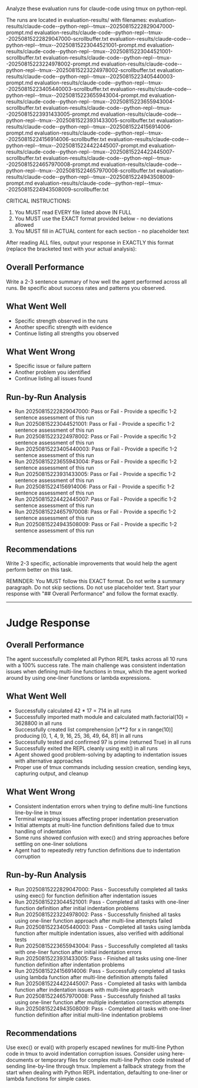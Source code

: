 Analyze these evaluation runs for claude-code using tmux on python-repl.

The runs are located in evaluation-results/ with filenames:
evaluation-results/claude-code--python-repl--tmux--20250815222829047000-prompt.md
evaluation-results/claude-code--python-repl--tmux--20250815222829047000-scrollbuffer.txt
evaluation-results/claude-code--python-repl--tmux--20250815223044521001-prompt.md
evaluation-results/claude-code--python-repl--tmux--20250815223044521001-scrollbuffer.txt
evaluation-results/claude-code--python-repl--tmux--20250815223224978002-prompt.md
evaluation-results/claude-code--python-repl--tmux--20250815223224978002-scrollbuffer.txt
evaluation-results/claude-code--python-repl--tmux--20250815223405440003-prompt.md
evaluation-results/claude-code--python-repl--tmux--20250815223405440003-scrollbuffer.txt
evaluation-results/claude-code--python-repl--tmux--20250815223655943004-prompt.md
evaluation-results/claude-code--python-repl--tmux--20250815223655943004-scrollbuffer.txt
evaluation-results/claude-code--python-repl--tmux--20250815223931433005-prompt.md
evaluation-results/claude-code--python-repl--tmux--20250815223931433005-scrollbuffer.txt
evaluation-results/claude-code--python-repl--tmux--20250815224156914006-prompt.md
evaluation-results/claude-code--python-repl--tmux--20250815224156914006-scrollbuffer.txt
evaluation-results/claude-code--python-repl--tmux--20250815224422445007-prompt.md
evaluation-results/claude-code--python-repl--tmux--20250815224422445007-scrollbuffer.txt
evaluation-results/claude-code--python-repl--tmux--20250815224657970008-prompt.md
evaluation-results/claude-code--python-repl--tmux--20250815224657970008-scrollbuffer.txt
evaluation-results/claude-code--python-repl--tmux--20250815224943508009-prompt.md
evaluation-results/claude-code--python-repl--tmux--20250815224943508009-scrollbuffer.txt

CRITICAL INSTRUCTIONS:
1. You MUST read EVERY file listed above IN FULL
2. You MUST use the EXACT format provided below - no deviations allowed
3. You MUST fill in ACTUAL content for each section - no placeholder text

After reading ALL files, output your response in EXACTLY this format (replace the bracketed text with your actual analysis):

## Overall Performance
Write a 2-3 sentence summary of how well the agent performed across all runs. Be specific about success rates and patterns you observed.

## What Went Well
- Specific strength observed in the runs
- Another specific strength with evidence
- Continue listing all strengths you observed

## What Went Wrong  
- Specific issue or failure pattern
- Another problem you identified
- Continue listing all issues found

## Run-by-Run Analysis
- Run 20250815222829047000: Pass or Fail - Provide a specific 1-2 sentence assessment of this run
- Run 20250815223044521001: Pass or Fail - Provide a specific 1-2 sentence assessment of this run
- Run 20250815223224978002: Pass or Fail - Provide a specific 1-2 sentence assessment of this run
- Run 20250815223405440003: Pass or Fail - Provide a specific 1-2 sentence assessment of this run
- Run 20250815223655943004: Pass or Fail - Provide a specific 1-2 sentence assessment of this run
- Run 20250815223931433005: Pass or Fail - Provide a specific 1-2 sentence assessment of this run
- Run 20250815224156914006: Pass or Fail - Provide a specific 1-2 sentence assessment of this run
- Run 20250815224422445007: Pass or Fail - Provide a specific 1-2 sentence assessment of this run
- Run 20250815224657970008: Pass or Fail - Provide a specific 1-2 sentence assessment of this run
- Run 20250815224943508009: Pass or Fail - Provide a specific 1-2 sentence assessment of this run

## Recommendations
Write 2-3 specific, actionable improvements that would help the agent perform better on this task.

REMINDER: You MUST follow this EXACT format. Do not write a summary paragraph. Do not skip sections. Do not use placeholder text. Start your response with "## Overall Performance" and follow the format exactly.

---

# Judge Response

## Overall Performance
The agent successfully completed all Python REPL tasks across all 10 runs with a 100% success rate. The main challenge was consistent indentation issues when defining multi-line functions in tmux, which the agent worked around by using one-liner functions or lambda expressions.

## What Went Well
- Successfully calculated 42 * 17 = 714 in all runs
- Successfully imported math module and calculated math.factorial(10) = 3628800 in all runs
- Successfully created list comprehension [x**2 for x in range(10)] producing [0, 1, 4, 9, 16, 25, 36, 49, 64, 81] in all runs
- Successfully tested and confirmed 97 is prime (returned True) in all runs
- Successfully exited the REPL cleanly using exit() in all runs
- Agent showed good problem-solving by adapting to indentation issues with alternative approaches
- Proper use of tmux commands including session creation, sending keys, capturing output, and cleanup

## What Went Wrong
- Consistent indentation errors when trying to define multi-line functions line-by-line in tmux
- Terminal wrapping issues affecting proper indentation preservation
- Initial attempts at multi-line function definitions failed due to tmux handling of indentation
- Some runs showed confusion with exec() and string approaches before settling on one-liner solutions
- Agent had to repeatedly retry function definitions due to indentation corruption

## Run-by-Run Analysis
- Run 20250815222829047000: Pass - Successfully completed all tasks using exec() for function definition after indentation issues
- Run 20250815223044521001: Pass - Completed all tasks with one-liner function definition after initial indentation problems
- Run 20250815223224978002: Pass - Successfully finished all tasks using one-liner function approach after multi-line attempts failed
- Run 20250815223405440003: Pass - Completed all tasks using lambda function after multiple indentation issues, also verified with additional tests
- Run 20250815223655943004: Pass - Successfully completed all tasks with one-liner function after initial indentation errors
- Run 20250815223931433005: Pass - Finished all tasks using one-liner function definition after indentation problems
- Run 20250815224156914006: Pass - Successfully completed all tasks using lambda function after multi-line definition attempts failed
- Run 20250815224422445007: Pass - Completed all tasks with lambda function after indentation issues with multi-line approach
- Run 20250815224657970008: Pass - Successfully finished all tasks using one-liner function after multiple indentation correction attempts
- Run 20250815224943508009: Pass - Completed all tasks with one-liner function definition after initial multi-line indentation problems

## Recommendations
Use exec() or eval() with properly escaped newlines for multi-line Python code in tmux to avoid indentation corruption issues. Consider using here-documents or temporary files for complex multi-line Python code instead of sending line-by-line through tmux. Implement a fallback strategy from the start when dealing with Python REPL indentation, defaulting to one-liner or lambda functions for simple cases.